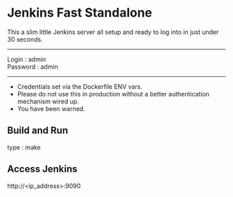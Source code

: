# Jenkins Fast Standalone

This a slim little Jenkins server all setup and ready to log into in just under 30 seconds.
<hr>
Login : admin
<br>
Password : admin
<hr>

* Credentials set via the Dockerfile ENV vars.
* Please do not use this in production without a better authentication mechanism wired up.
* You have been warned.

## Build and Run
type : make

## Access Jenkins
http://<ip_address>:9090
